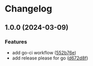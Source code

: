 # Changelog

## 1.0.0 (2024-03-09)


### Features

* add go-ci workflow ([552b76e](https://github.com/oliv3340/reusable-workflows-go/commit/552b76e56e8bed2414da9d51afee652d285e0325))
* add release please for go ([d672d8f](https://github.com/oliv3340/reusable-workflows-go/commit/d672d8f1438f3c37f4f9b14d3cdad8470732f2ae))
